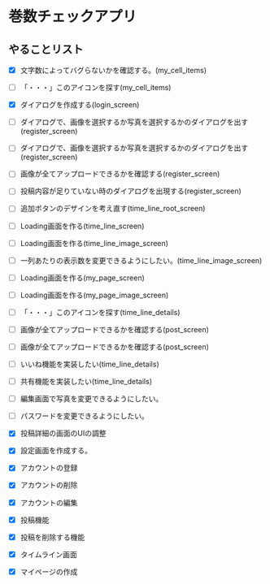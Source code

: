 # 巻数チェックアプリ

## やることリスト

- [x] 文字数によってバグらないかを確認する。(my_cell_items)
- [ ] 「・・・」このアイコンを探す(my_cell_items)
- [x] ダイアログを作成する(login_screen)
- [ ] ダイアログで、画像を選択するか写真を選択するかのダイアログを出す(register_screen)
- [ ] ダイアログで、画像を選択するか写真を選択するかのダイアログを出す(register_screen)
- [ ] 画像が全てアップロードできるかを確認する(register_screen)
- [ ] 投稿内容が足りていない時のダイアログを出現する(register_screen)
- [ ] 追加ボタンのデザインを考え直す(time_line_root_screen)
- [ ] Loading画面を作る(time_line_screen)
- [ ] Loading画面を作る(time_line_image_screen)
- [ ] 一列あたりの表示数を変更できるようにしたい。(time_line_image_screen)
- [ ] Loading画面を作る(my_page_screen)
- [ ] Loading画面を作る(my_page_image_screen)
- [ ] 「・・・」このアイコンを探す(time_line_details)
- [ ] 画像が全てアップロードできるかを確認する(post_screen)
- [ ] 画像が全てアップロードできるかを確認する(post_screen)
　
- [ ] いいね機能を実装したい(time_line_details)
- [ ] 共有機能を実装したい(time_line_details)
- [ ] 編集画面で写真を変更できるようにしたい。
- [ ] パスワードを変更できるようにしたい。
　
- [x] 投稿詳細の画面のUIの調整
- [x] 設定画面を作成する。
- [x] アカウントの登録
- [x] アカウントの削除
- [x] アカウントの編集
- [x] 投稿機能
- [x] 投稿を削除する機能
- [x] タイムライン画面
- [x] マイページの作成


